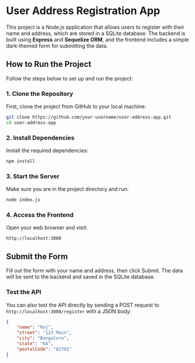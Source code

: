 # User Address Registration App

This project is a Node.js application that allows users to register with their name and address, which are stored in a SQLite database. The backend is built using **Express** and **Sequelize ORM**, and the frontend includes a simple dark-themed form for submitting the data.

## How to Run the Project

Follow the steps below to set up and run the project:

### 1. Clone the Repository

First, clone the project from GitHub to your local machine:

```bash
git clone https://github.com/your-username/user-address-app.git
cd user-address-app
```

### 2. Install Dependencies

Install the required dependencies:

```bash
npm install
```

### 3. Start the Server

Make sure you are in the project directory and run:

```bash
node index.js
```

### 4. Access the Frontend

Open your web browser and visit:

```
http://localhost:3000
```

## Submit the Form

Fill out the form with your name and address, then click Submit. The data will be sent to the backend and saved in the SQLite database.

### Test the API

You can also test the API directly by sending a POST request to `http://localhost:3000/register` with a JSON body:

```json
{
    "name": "Raj",
    "street": "123 Main",
    "city": "Bangalore",
    "state": "KA",
    "postalCode": "62701"
}
```
